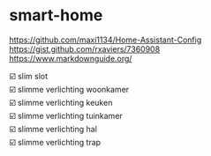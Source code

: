 # smart-home

https://github.com/maxi1134/Home-Assistant-Config  
https://gist.github.com/rxaviers/7360908  
https://www.markdownguide.org/

:ballot_box_with_check: slim slot  
:ballot_box_with_check: slimme verlichting woonkamer  
:ballot_box_with_check: slimme verlichting keuken  
:ballot_box_with_check: slimme verlichting tuinkamer  
:ballot_box_with_check: slimme verlichting hal  
:ballot_box_with_check: slimme verlichting trap  
